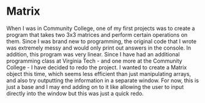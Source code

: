 # Matrix
When I was in Community College, one of my first projects was to create a program that takes two 3x3 matrices and 
perform certain operations on them. Since I was brand new to programming, the original code that I wrote was extremely messy 
and would only print out answers in the console. In addition, this program was very linear. Since I have had an additional 
programming class at Virginia Tech - and one more at the Community College - I have decided to redo the project. I wanted to create a
Matrix object this time, which seems less efficient than just manipulating arrays, and also try outputting the information in a separate
window. For now, this is just a base and I may end adding on to it like allowing the user to input directly into the window but
this was just a quick redo.
